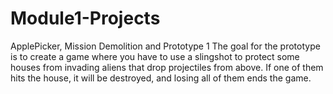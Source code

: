 # Module1-Projects
 ApplePicker, Mission Demolition and Prototype 1
The goal for the prototype is to create a game where you have to use a slingshot to protect some houses from invading aliens that drop projectiles from above. If one of them hits the house, it will be destroyed, and losing all of them ends the game.
